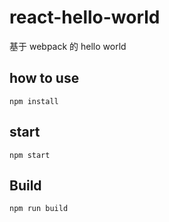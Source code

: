 # react-hello-world
基于 webpack 的 hello world

## how to use
```
npm install
```

## start
```
npm start
```
## Build
```
npm run build
```
